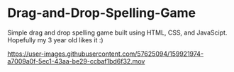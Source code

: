# Drag-and-Drop-Spelling-Game

Simple drag and drop spelling game built using HTML, CSS, and JavaScipt. Hopefully my 3 year old likes it :) 

https://user-images.githubusercontent.com/57625094/159921974-a7009a0f-5ec1-43aa-be29-ccbaf1bd6f32.mov

